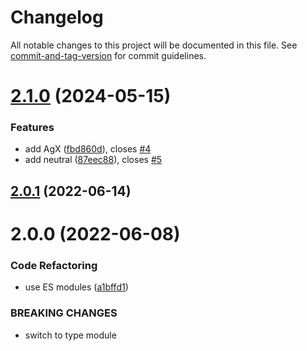 # Changelog

All notable changes to this project will be documented in this file. See [commit-and-tag-version](https://github.com/absolute-version/commit-and-tag-version) for commit guidelines.

# [2.1.0](https://github.com/dmnsgn/glsl-tone-map/compare/v2.0.1...v2.1.0) (2024-05-15)


### Features

* add AgX ([fbd860d](https://github.com/dmnsgn/glsl-tone-map/commit/fbd860d4cdda9a7ad71cf8c90240d0ff9f3972eb)), closes [#4](https://github.com/dmnsgn/glsl-tone-map/issues/4)
* add neutral ([87eec88](https://github.com/dmnsgn/glsl-tone-map/commit/87eec88bf0ac11631e0912e5cbe807522d5c5a09)), closes [#5](https://github.com/dmnsgn/glsl-tone-map/issues/5)



## [2.0.1](https://github.com/dmnsgn/glsl-tone-map/compare/v2.0.0...v2.0.1) (2022-06-14)



# 2.0.0 (2022-06-08)


### Code Refactoring

* use ES modules ([a1bffd1](https://github.com/dmnsgn/glsl-tone-map/commit/a1bffd1ad9933633a7908a5c21b880b453403ad3))


### BREAKING CHANGES

* switch to type module
